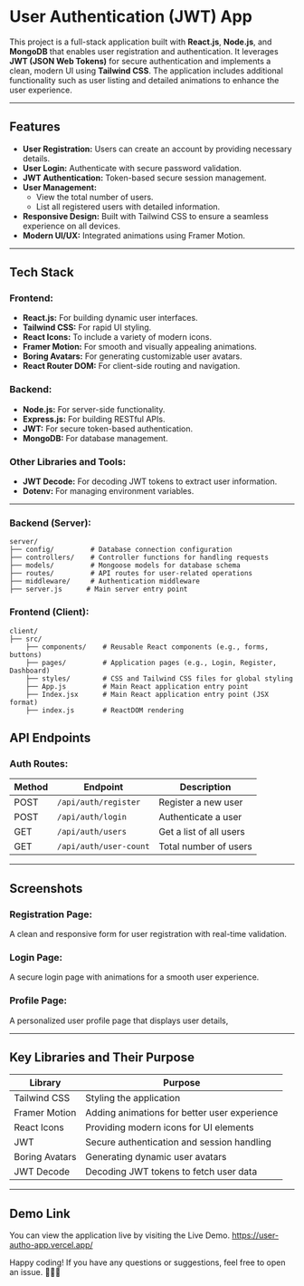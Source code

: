 # User Authentication (JWT) App

This project is a full-stack application built with **React.js**, **Node.js**, and **MongoDB** that enables user registration and authentication. It leverages **JWT (JSON Web Tokens)** for secure authentication and implements a clean, modern UI using **Tailwind CSS**. The application includes additional functionality such as user listing and detailed animations to enhance the user experience.

---

## Features

- **User Registration:** Users can create an account by providing necessary details.
- **User Login:** Authenticate with secure password validation.
- **JWT Authentication:** Token-based secure session management.
- **User Management:**
  - View the total number of users.
  - List all registered users with detailed information.
- **Responsive Design:** Built with Tailwind CSS to ensure a seamless experience on all devices.
- **Modern UI/UX:** Integrated animations using Framer Motion.

---

## Tech Stack

### **Frontend:**
- **React.js:** For building dynamic user interfaces.
- **Tailwind CSS:** For rapid UI styling.
- **React Icons:** To include a variety of modern icons.
- **Framer Motion:** For smooth and visually appealing animations.
- **Boring Avatars:** For generating customizable user avatars.
- **React Router DOM:** For client-side routing and navigation.

### **Backend:**
- **Node.js:** For server-side functionality.
- **Express.js:** For building RESTful APIs.
- **JWT:** For secure token-based authentication.
- **MongoDB:** For database management.

### **Other Libraries and Tools:**
- **JWT Decode:** For decoding JWT tokens to extract user information.
- **Dotenv:** For managing environment variables.

---

### **Backend (Server):**
```
server/
├── config/         # Database connection configuration
├── controllers/    # Controller functions for handling requests
├── models/         # Mongoose models for database schema
├── routes/         # API routes for user-related operations
├── middleware/     # Authentication middleware
├── server.js      # Main server entry point
```

### **Frontend (Client):**
```
client/
├── src/
    ├── components/    # Reusable React components (e.g., forms, buttons)
    ├── pages/         # Application pages (e.g., Login, Register, Dashboard)
    ├── styles/        # CSS and Tailwind CSS files for global styling
    ├── App.js         # Main React application entry point
    ├── Index.jsx      # Main React application entry point (JSX format)
    ├── index.js       # ReactDOM rendering

```

## API Endpoints

### **Auth Routes:**
| Method | Endpoint        | Description                |
|--------|-----------------|----------------------------|
| POST   | `/api/auth/register` | Register a new user        |
| POST   | `/api/auth/login`    | Authenticate a user        |
| GET    | `/api/auth/users`    | Get a list of all users    |
| GET    | `/api/auth/user-count`    | Total number of users      |
---

## Screenshots

### **Registration Page:**
A clean and responsive form for user registration with real-time validation.

### **Login Page:**
A secure login page with animations for a smooth user experience.

### **Profile Page:**
A personalized user profile page that displays user details,

---

## Key Libraries and Their Purpose

| Library           | Purpose                                      |
|-------------------|----------------------------------------------|
| Tailwind CSS      | Styling the application                     |
| Framer Motion     | Adding animations for better user experience|
| React Icons       | Providing modern icons for UI elements      |
| JWT               | Secure authentication and session handling  |
| Boring Avatars    | Generating dynamic user avatars             |
| JWT Decode        | Decoding JWT tokens to fetch user data      |

---

## Demo Link
You can view the application live by visiting the Live Demo. https://user-autho-app.vercel.app/


Happy coding! If you have any questions or suggestions, feel free to open an issue. 🎉🤞🏼

